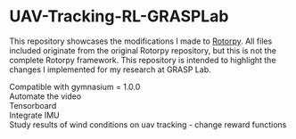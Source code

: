 # UAV-Tracking-RL-GRASPLab
This repository showcases the modifications I made to [Rotorpy](https://github.com/spencerfolk/rotorpy). All files included originate from the original Rotorpy repository, but this is not the complete Rotorpy framework. This repository is intended to highlight the changes I implemented for my research at GRASP Lab.


Compatible with gymnasium = 1.0.0 <br>
Automate the video <br>
Tensorboard <br>
Integrate IMU <br>
Study results of wind conditions on uav tracking - change reward functions <br>

